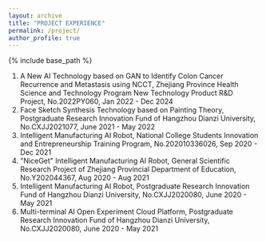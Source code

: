 ```yaml
---
layout: archive
title: "PROJECT EXPERIENCE"
permalink: /project/
author_profile: true
---
```


{% include base_path %}

1. A New AI Technology based on GAN to Identify Colon Cancer Recurrence and Metastasis using NCCT, Zhejiang Province Health Science and Technology Program New Technology Product R&D Project, No.2022PY060, Jan 2022 - Dec 2024
2. Face Sketch Synthesis Technology based on Painting Theory, Postgraduate Research Innovation Fund of Hangzhou Dianzi University, No.CXJJ2021077, June 2021 - May 2022
3. Intelligent Manufacturing AI Robot, National College Students Innovation and Entrepreneurship Training Program, No.202010336026, Sep 2020 - Dec 2021
4. "NiceGet" Intelligent Manufacturing AI Robot, General Scientific Research Project of Zhejiang Provincial Department of Education, No.Y202044367, Aug 2020 - Aug 2021
5. Intelligent Manufacturing AI Robot, Postgraduate Research Innovation Fund of Hangzhou Dianzi University, No.CXJJ2020080, June 2020 - May 2021
6. Multi-terminal AI Open Experiment Cloud Platform, Postgraduate Research Innovation Fund of Hangzhou Dianzi University, No.CXJJ2020080, June 2020 - May 2021

<!-- 1. 智能制造AI机器人，国家级大学生创新创业训练计划项目，No.202010336026，2020年9月-2021年12月
2. 基于生成式对抗网络构建利用平扫CT识别结肠癌复发转移的人工智能新技术，浙江省卫生健康科技计划新技术产品研发项目，No.2022PY060，2022年1月-2024年12月
3. 妙得智能制造AI机器人，浙江省教育厅一般科研项目，No.Y202044367，2020年8月-2021年8月
4. 智能制造AI机器人，杭州电子科技大学研究生科研创新基金，No.CXJJ2020080，2020年6月-2021年5月
5. 多终端AI开放实验云平台，杭州电子科技大学研究生科研创新基金，No.CXJJ2020082，2020年6月-2021年5月
6. 基于绘画理论的人脸素描生成技术，杭州电子科技大学研究生科研创新基金，No.CXJJ2021077，2021年6月-2022年5月 -->
